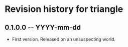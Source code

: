 # Revision history for triangle

## 0.1.0.0 -- YYYY-mm-dd

* First version. Released on an unsuspecting world.
